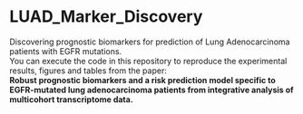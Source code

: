 # LUAD_Marker_Discovery
Discovering prognostic biomarkers for prediction of Lung Adenocarcinoma patients with EGFR mutations. <br />
You can execute the code in this repository to reproduce the experimental results, figures and tables from the paper: <br />
<b> Robust prognostic biomarkers and a risk prediction model specific to EGFR-mutated lung adenocarcinoma patients from integrative analysis of multicohort transcriptome data. </b>
